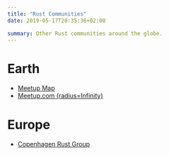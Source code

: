 ```yaml
---
title: "Rust Communities"
date: 2019-05-17T20:35:36+02:00

summary: Other Rust communities around the globe.
---
```


# Earth

* [Meetup Map](https://community.rs/meetup-map/)
* [Meetup.com (radius=Infinity)](https://www.meetup.com/find/?allMeetups=true&keywords=rust&radius=Infinity)

# Europe

* [Copenhagen Rust Group](https://cph.rs/)
